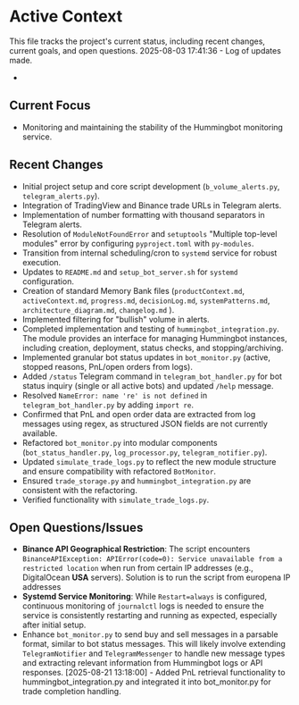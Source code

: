 # Active Context

This file tracks the project's current status, including recent changes, current goals, and open questions.
2025-08-03 17:41:36 - Log of updates made.

*

## Current Focus

*   Monitoring and maintaining the stability of the Hummingbot monitoring service.

## Recent Changes

*   Initial project setup and core script development (`b_volume_alerts.py`, `telegram_alerts.py`).
*   Integration of TradingView and Binance trade URLs in Telegram alerts.
*   Implementation of number formatting with thousand separators in Telegram alerts.
*   Resolution of `ModuleNotFoundError` and `setuptools` "Multiple top-level modules" error by configuring `pyproject.toml` with `py-modules`.
*   Transition from internal scheduling/cron to `systemd` service for robust execution.
*   Updates to `README.md` and `setup_bot_server.sh` for `systemd` configuration.
*   Creation of standard Memory Bank files (`productContext.md`, `activeContext.md`, `progress.md`, `decisionLog.md`, `systemPatterns.md`, `architecture_diagram.md`, `changelog.md` ).
*   Implemented filtering for "bullish" volume in alerts.
*   Completed implementation and testing of `hummingbot_integration.py`. The module provides an interface for managing Hummingbot instances, including creation, deployment, status checks, and stopping/archiving.
*   Implemented granular bot status updates in `bot_monitor.py` (active, stopped reasons, PnL/open orders from logs).
*   Added `/status` Telegram command in `telegram_bot_handler.py` for bot status inquiry (single or all active bots) and updated `/help` message.
*   Resolved `NameError: name 're' is not defined` in `telegram_bot_handler.py` by adding `import re`.
*   Confirmed that PnL and open order data are extracted from log messages using regex, as structured JSON fields are not currently available.
*   Refactored `bot_monitor.py` into modular components (`bot_status_handler.py`, `log_processor.py`, `telegram_notifier.py`).
*   Updated `simulate_trade_logs.py` to reflect the new module structure and ensure compatibility with refactored `BotMonitor`.
*   Ensured `trade_storage.py` and `hummingbot_integration.py` are consistent with the refactoring.
*   Verified functionality with `simulate_trade_logs.py`.

## Open Questions/Issues

*   **Binance API Geographical Restriction**: The script encounters `BinanceAPIException: APIError(code=0): Service unavailable from a restricted location` when run from certain IP addresses (e.g., DigitalOcean **USA** servers). Solution is to run the script from europena IP addresses
*   **Systemd Service Monitoring**: While `Restart=always` is configured, continuous monitoring of `journalctl` logs is needed to ensure the service is consistently restarting and running as expected, especially after initial setup.
*   Enhance `bot_monitor.py` to send buy and sell messages in a parsable format, similar to bot status messages. This will likely involve extending `TelegramNotifier` and `TelegramMessenger` to handle new message types and extracting relevant information from Hummingbot logs or API responses.
[2025-08-21 13:18:00] - Added PnL retrieval functionality to hummingbot_integration.py and integrated it into bot_monitor.py for trade completion handling.